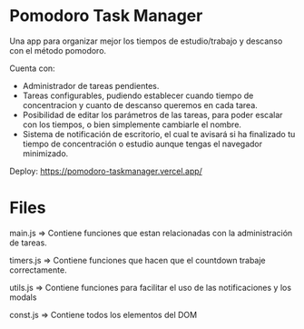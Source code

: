 # Pomodoro Task Manager

Una app para organizar mejor los tiempos de estudio/trabajo y descanso con el método pomodoro.

Cuenta con:

-   Administrador de tareas pendientes.
-   Tareas configurables, pudiendo establecer cuando tiempo de concentracion y cuanto de descanso queremos en cada tarea.
-   Posibilidad de editar los parámetros de las tareas, para poder escalar con los tiempos, o bien simplemente cambiarle el nombre.
-   Sistema de notificación de escritorio, el cual te avisará si ha finalizado tu tiempo de concentración o estudio aunque tengas el navegador minimizado.

Deploy: https://pomodoro-taskmanager.vercel.app/

# Files

main.js => 
Contiene funciones que estan relacionadas con la administración de tareas.

timers.js =>
Contiene funciones que hacen que el countdown trabaje correctamente.

utils.js =>
Contiene funciones para facilitar el uso de las notificaciones y los modals

const.js => 
Contiene todos los elementos del DOM
